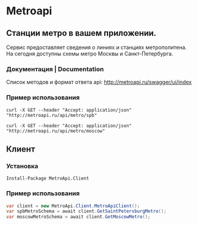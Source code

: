 # Metroapi

## Станции метро в вашем приложении.

Сервис предоставляет сведения о линиях и станциях метрополитена. На сегодня доступны схемы метро Москвы и Санкт-Петербурга.

### Документация | Documentation
 
Список методов и формат ответа api: http://metroapi.ru/swagger/ui/index 

### Пример использования

```
curl -X GET --header "Accept: application/json" "http://metroapi.ru/api/metro/spb"

curl -X GET --header "Accept: application/json" "http://metroapi.ru/api/metro/moscow"
```

## Клиент
 
### Установка

```PS
Install-Package MetroApi.Client
```

### Пример использования

```C#
var client = new MetroApi.Client.MetroApiClient();
var spbMetroSchema = await client.GetSaintPetersburgMetro();
var moscowMetroSchema = await client.GetMoscowMetro();
```

